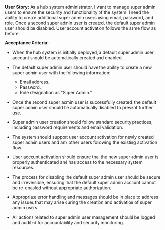 **User Story:**
As a hub system administrator, I want to manage super admin users to ensure the security and functionality of the system. I need the ability to create additional super admin users using email, password, and role. Once a second super admin user is created, the default super admin user should be disabled. User account activation follows the same flow as before.

**Acceptance Criteria:**

- When the hub system is initially deployed, a default super admin user account should be automatically created and enabled.

- The default super admin user should have the ability to create a new super admin user with the following information:
   - Email address.
   - Password.
   - Role designation as "Super Admin."

- Once the second super admin user is successfully created, the default super admin user should be automatically disabled to prevent further use.

- Super admin user creation should follow standard security practices, including password requirements and email validation.

- The system should support user account activation for newly created super admin users and any other users following the existing activation flow.

- User account activation should ensure that the new super admin user is properly authenticated and has access to the necessary system resources.

- The process for disabling the default super admin user should be secure and irreversible, ensuring that the default super admin account cannot be re-enabled without appropriate authorization.

- Appropriate error handling and messages should be in place to address any issues that may arise during the creation and activation of super admin users.

- All actions related to super admin user management should be logged and audited for accountability and security monitoring.